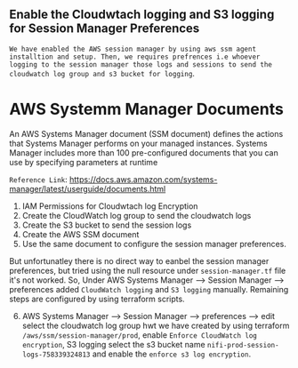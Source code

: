 ## Enable the Cloudwtach logging and S3 logging for Session Manager Preferences ##

`We have enabled the AWS session manager by using aws ssm agent installtion and setup. Then, we requires prefrences i.e whoever logging to the session manager those logs and sessions to send the cloudwatch log group and s3 bucket for logging`.

# AWS Systemm Manager Documents 

An AWS Systems Manager document (SSM document) defines the actions that Systems Manager performs on your managed instances. Systems Manager includes more than 100 pre-configured documents that you can use by specifying parameters at runtime

`Reference Link`: https://docs.aws.amazon.com/systems-manager/latest/userguide/documents.html

1. IAM Permissions for Cloudwtach log Encryption
2. Create the CloudWatch log group to send the cloudwatch logs
3. Create the S3 bucket to send the session logs
4. Create the AWS SSM document 
5. Use the same document to configure the session manager preferences.

But unfortunatley there is no direct way to eanbel the session manager preferences, but tried using the null resource under `session-manager.tf` file it's not worked. So, Under AWS Systems Manager --> Session Manager --> preferences added `CloudWatch logging` and `S3 logging` manually. Remaining steps are configured by using terraform scripts.

6.  AWS Systems Manager --> Session Manager --> preferences --> edit select the cloudwatch log group hwt we have created by using terraform `/aws/ssm/session-manager/prod`, enable `Enforce CloudWatch log encryption`,  S3 logging select the s3 bucket name `nifi-prod-session-logs-758339324813` and enable the `enforce s3 log encryption`.